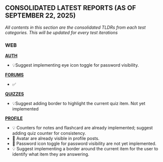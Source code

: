 ## CONSOLIDATED LATEST REPORTS (AS OF SEPTEMBER 22, 2025)

_All contents in this section are the consolidated TLDRs from each test categories. This will be updated for every test iterations_

### WEB

[**AUTH**](./web/auth/Sept-22-2025.md)

- 💡Suggest implementing eye icon toggle for password visibility.

[**FORUMS**](./web/forums/Sept-22-2025.md)

- ✅ 

[**QUIZZES**](./web/quizzes/Sept-09-2025.md)

- 💡Suggest adding border to highlight the current quiz item. Not yet implemented

[**PROFILE**](./web/profile/Sept-22-2025.md)

- 💡 Counters for notes and flashcard are already implemented; suggest adding quiz counter for consistency.
- 👤 Avatar are already visible in profile posts.
- 🚧 Password icon toggle for password visibility are not yet implemented.
- 💡 Suggest implementing a border around the current item for the user to identify what item they are answering.